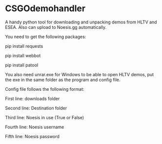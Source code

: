 # CSGOdemohandler
A handy python tool for downloading and unpacking demos from HLTV and ESEA. Also can upload to Noesis.gg automatically.

You need to get the following packages:

pip install requests

pip install webbot

pip install patool



You also need unrar.exe for Windows to be able to open HLTV  demos, put the exe in the same folder as the program and config file.

Config file follows the following format:

First line: downloads folder

Second line: Destination folder

Third line: Noesis in use (True or False)

Fourth line: Noesis username

Fifth line: Noesis password
